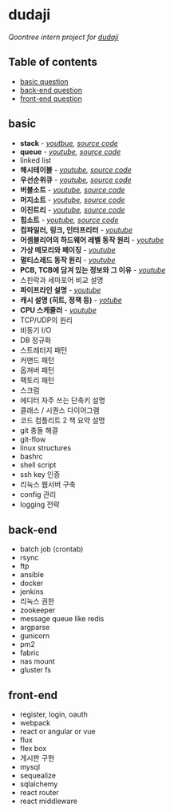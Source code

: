 dudaji
===========

_Qoontree intern project for [dudaji](https://sites.google.com/view/dudaji)_

## Table of contents

- [basic question](#basic)
- [back-end question](#back-end)
- [front-end question](#front-end)

## basic
*	**stack** - _[youtbue](https://www.youtube.com/watch?v=aLGRw0OiNmk), [source code](data-structure/stack/stack_practice.py)_
*	**queue** - _[youtube](https://www.youtube.com/watch?v=_KVtH_nAZLg), [source code](data-structure/queue/queue_practice.py)_
*	linked list
*	**해시테이블** - _[youtube](https://www.youtube.com/watch?v=qXcHg0N6f9o), [source code](data-structure/hash-table/hash_table_practice.py)_
*	**우선순위큐** - _[youtube](https://www.youtube.com/watch?v=_KVtH_nAZLg), [source code](data-structure/heap/heap_practice.py)_
*	**버블소트** - _[youtube](https://www.youtube.com/watch?v=8DnDUGxDBOg), [source code](sort/bubble_sort.py)_
*	**머지소트** - _[youtube](https://www.youtube.com/watch?v=W-ksxCkwGh0), [source code](sort/merge_sort.py)_
*	**이진트리** - _[youtube](https://www.youtube.com/watch?v=4WvUQyKVPAU), [source code](data-structure/tree/tree_practice.py)_
*	**힙소트** - _[youtube](https://www.youtube.com/watch?v=eN9tuusEvtg), [source code](sort/heap_sort.py)_
*	**컴파일러, 링크, 인터프리터** - _[youtube](https://www.youtube.com/watch?v=ZHoZj1ke1uk)_
*	**어셈블리어의 하드웨어 레벨 동작 원리** - _[youtube](https://youtu.be/pK3jXe2UvIg)_
*	**가상 메모리와 페이징** - _[youtube](https://youtu.be/KnQjXQ04yOc)_
*	**멀티스레드 동작 원리** - _[youtube](https://www.youtube.com/watch?v=xYxAIbU_gl4)_
*	**PCB, TCB에 담겨 있는 정보와 그 이유** - _[youtube](https://www.youtube.com/watch?v=IO_zh9OsmXg)_
*	스핀락과 세마포어 비교 설명
*	**파이프라인 설명** - _[youtube](https://youtu.be/Nozm_5elf6U)_
*	**캐시 설명 (히트, 정책 등)** - _[yotube](https://youtu.be/5DO0dmPReMo)_
*	**CPU 스케줄러** - _[youtube](https://www.youtube.com/watch?v=6hWhyjhvo58)_
*	TCP/UDP의 원리
*	비동기 I/O
*	DB 정규화
*	스트레터지 패턴
*	커맨드 패턴
*	옵져버 패턴
*	팩토리 패턴
*	스크럼
*	에디터 자주 쓰는 단축키 설명
*	클래스 / 시퀀스 다이어그램
*	코드 컴플리트 2 책 요약 설명
*	git 충돌 해결
*	git-flow
*	linux structures
*	bashrc
*	shell script
*	ssh key 인증
*	리눅스 웹서버 구축
*	config 관리
*	logging 전략

## back-end
*	batch job (crontab)
*	rsync
*	ftp
*	ansible
*	docker
*	jenkins
*	리눅스 권한
*	zookeeper
*	message queue like redis
*	argparse
*	gunicorn
*	pm2
*	fabric
*	nas mount
*	gluster fs

## front-end
*	register, login, oauth
*	webpack
*	react or angular or vue
*	flux
*	flex box
*	게시판 구현
*	mysql 
*	sequealize
*	sqlalchemy
*	react router
*	react middleware 
